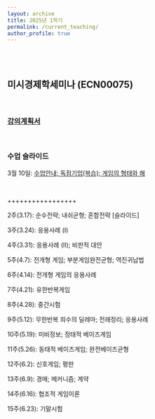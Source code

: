 ```yaml
---
layout: archive
title: 2025년 1학기
permalink: /current_teaching/
author_profile: true
---
```

<br/> <br/> 

## 미시경제학세미나 (ECN00075)
<br/> 

### [강의계획서](https://github.com/jungmoh/jungmoh.github.io/blob/8ade0e78be3e7728766e94942ccea2263894a61a/_teaching/Syllabus_2025Spring.pdf?raw=true)
<br/> 

### 수업 슬라이드 

3월 10일: [수업안내; 독점기업(복습); 게임의 형태와 해](https://github.com/jungmoh/jungmoh.github.io/blob/master/_teaching/Slide01_note.pdf?raw=true)

<br/> 

+++++++++++++++++

2주(3.17): 순수전략; 내쉬균형; 혼합전략 [슬라이드]

3주(3.24): 응용사례 (I)

4주(3.31): 응용사례 (II); 비판적 대안

5주(4.7): 전개형 게임; 부분게임완전균형; 역진귀납법

6주(4.14): 전개형 게임의 응용사례

7주(4.21): 유한반복게임

8주(4.28): 중간시험

9주(5.12): 무한반복 죄수의 딜레마; 전래정리; 응용사례 

10주(5.19): 미비정보; 정태적 베이즈게임

11주(5.26): 동태적 베이즈게임; 완전베이즈균형

12주(6.2): 신호게임; 평판

13주(6.9): 경매; 메커니즘; 계약

14주(6.16): 협조적 게임이론

15주(6.23): 기말시험




